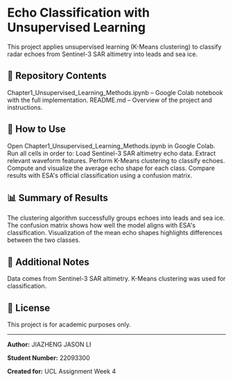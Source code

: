 # Echo Classification with Unsupervised Learning

This project applies unsupervised learning (K-Means clustering) to classify radar echoes from Sentinel-3 SAR altimetry into leads and sea ice.

## 📂 Repository Contents
Chapter1_Unsupervised_Learning_Methods.ipynb – Google Colab notebook with the full implementation.
README.md – Overview of the project and instructions.

## 🚀 How to Use
Open Chapter1_Unsupervised_Learning_Methods.ipynb in Google Colab.
Run all cells in order to:
Load Sentinel-3 SAR altimetry echo data.
Extract relevant waveform features.
Perform K-Means clustering to classify echoes.
Compute and visualize the average echo shape for each class.
Compare results with ESA's official classification using a confusion matrix.

## 📊 Summary of Results
The clustering algorithm successfully groups echoes into leads and sea ice.
The confusion matrix shows how well the model aligns with ESA's classification.
Visualization of the mean echo shapes highlights differences between the two classes.

## 📌 Additional Notes
Data comes from Sentinel-3 SAR altimetry.
K-Means clustering was used for classification.

## 📜 License
This project is for academic purposes only.

---
**Author:** JIAZHENG JASON LI

**Student Number:** 22093300

**Created for:** UCL Assignment Week 4


